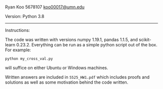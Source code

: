 Ryan Koo
5678107
koo00017@umn.edu

Version: Python 3.8

---------------
Instructions:

The code was written with versions numpy 1.19.1, pandas 1.1.5, and scikit-learn 0.23.2. Everything
can be run as a simple python script out of the box. For example:

```python my_cross_val.py```

will suffice on either Ubuntu or Windows machines. 

Written answers are included in `5525_HW1.pdf` which includes proofs and solutions as well as some motivation behind the code written. 
